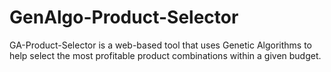 # GenAlgo-Product-Selector
GA-Product-Selector is a web-based tool that uses Genetic Algorithms to help select the most profitable product combinations within a given budget.
